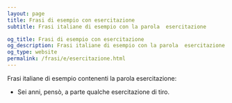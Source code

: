 ```yaml
---
layout: page
title: Frasi di esempio con esercitazione 
subtitle: Frasi italiane di esempio con la parola  esercitazione

og_title: Frasi di esempio con esercitazione 
og_description: Frasi italiane di esempio con la parola  esercitazione
og_type: website
permalink: /frasi/e/esercitazione.html
---
```


Frasi italiane di esempio contenenti la parola esercitazione:


- Sei anni, pensò, a parte qualche esercitazione di tiro.
